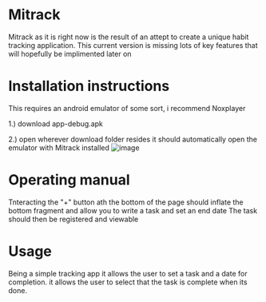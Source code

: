 # Mitrack

Mitrack as it is right now is the result of an attept to create a unique habit tracking application. This current version is missing lots of key features that will hopefully be implimented later on 

# Installation instructions

This requires an android emulator of some sort, i recommend Noxplayer

1.) download app-debug.apk

2.) open wherever download folder resides 
it should automatically open the emulator with Mitrack installed
![image](https://user-images.githubusercontent.com/61979201/116330162-27345a80-a78a-11eb-8858-21623eacd8d2.png)

# Operating manual
Tnteracting the "+" button ath the bottom of the page should inflate the bottom fragment and allow you to write a task and set an end date 
The task should then be registered and viewable

# Usage 
Being a simple tracking app it allows the user to set a task and a date for completion.
it allows the user to select that the task is complete when its done. 
